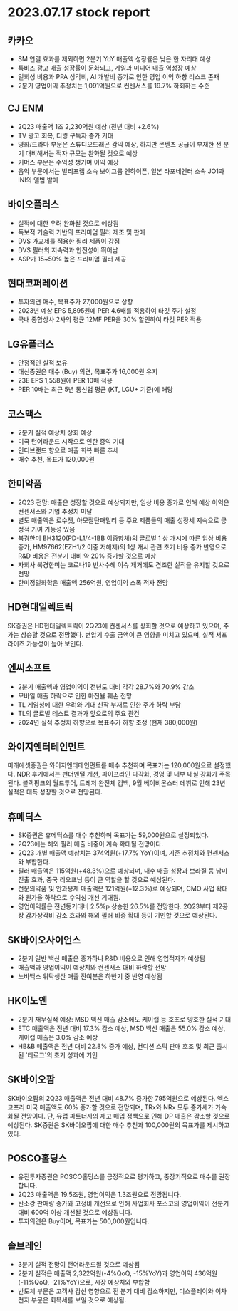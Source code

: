 # 2023.07.17 stock report
## 카카오
- SM 연결 효과를 제외하면 2분기 YoY 매출액 성장률은 낮은 한 자리대 예상
- 톡비즈 광고 매출 성장률이 둔화되고, 게임과 미디어 매출 역성장 예상
- 일회성 비용과 PPA 상각비, AI 개발비 증가로 인한 영업 이익 하향 리스크 존재
- 2분기 영업이익 추정치는 1,091억원으로 컨센서스를 19.7% 하회하는 수준
## CJ ENM
- 2Q23 매출액 1조 2,230억원 예상 (전년 대비 +2.6%)
- TV 광고 회복, 티빙 구독자 증가 기대
- 영화/드라마 부문은 스튜디오드래곤 감익 예상, 하지만 콘텐츠 공급이 부재한 전 분기 대비해서는 적자 규모는 완화될 것으로 예상
- 커머스 부문은 수익성 챙기며 이익 예상
- 음악 부문에서는 빌리프랩 소속 보이그룹 엔하이픈, 일본 라포네엔터 소속 JO1과 INI의 앨범 발매
## 바이오플러스
- 실적에 대한 우려 완화될 것으로 예상됨
- 독보적 기술력 기반의 프리미엄 필러 제조 및 판매
- DVS 가교제를 적용한 필러 제품이 강점
- DVS 필러의 지속력과 안전성이 뛰어남
- ASP가 15~50% 높은 프리미엄 필러 제공
## 현대코퍼레이션
- 투자의견 매수, 목표주가 27,000원으로 상향
- 2023년 예상 EPS 5,895원에 PER 4.6배를 적용하여 타깃 주가 설정
- 국내 종합상사 2사의 평균 12MF PER을 30% 할인하여 타깃 PER 적용
## LG유플러스
- 안정적인 실적 보유
- 대신증권은 매수 (Buy) 의견, 목표주가 16,000원 유지
- 23E EPS 1,558원에 PER 10배 적용
- PER 10배는 최근 5년 통신업 평균 (KT, LGU+ 기준)에 해당
## 코스맥스
- 2분기 실적 예상치 상회 예상
- 미국 턴어라운드 시작으로 인한 증익 기대
- 인디브랜드 향으로 매출 회복 빠른 추세
- 매수 추천, 목표가 120,000원
## 한미약품
- 2Q23 전망: 매출은 성장할 것으로 예상되지만, 임상 비용 증가로 인해 예상 이익은 컨센서스와 기업 추정치 미달
- 별도 매출액은 로수젯, 아모잘탄패밀리 등 주요 제품들의 매출 성장세 지속으로 긍정적 기여 가능성 있음
- 북경한미 BH3120(PD-L1/4-1BB 이중항체)의 글로벌 1 상 개시에 따른 임상 비용 증가, HM97662(EZH1/2 이중 저해제)의 1상 개시 관련 초기 비용 증가 반영으로 R&D 비용은 전분기 대비 약 20% 증가할 것으로 예상
- 자회사 북경한미는 코로나19 반사수혜 이슈 제거에도 견조한 실적을 유지할 것으로 전망
- 한미정밀화학은 매출액 256억원, 영업이익 소폭 적자 전망
## HD현대일렉트릭
SK증권은 HD현대일렉트릭이 2Q23에 컨센서스를 상회할 것으로 예상하고 있으며, 주가는 상승할 것으로 전망했다. 변압기 수출 금액이 큰 영향을 미치고 있으며, 실적 서프라이즈 가능성이 높아 보인다.
## 엔씨소프트
- 2분기 매출액과 영업이익이 전년도 대비 각각 28.7%와 70.9% 감소
- 모바일 매출 하락으로 인한 마진율 훼손 전망
- TL 게임성에 대한 우려와 기대 신작 부재로 인한 주가 하락 부담
- TL의 글로벌 테스트 결과가 앞으로의 주요 관건
- 2024년 실적 추정치 하향으로 목표주가 하향 조정 (현재 380,000원)
## 와이지엔터테인먼트
미래에셋증권은 와이지엔터테인먼트를 매수 추천하며 목표가는 120,000원으로 설정했다. NDR 후기에서는 펀더멘털 개선, 파이프라인 다각화, 경영 및 내부 내실 강화가 주목된다. 블랙핑크의 월드투어, 트레저 완전체 컴백, 9월 베이비몬스터 데뷔로 인해 23년 실적은 대폭 성장할 것으로 전망된다.
## 휴메딕스
- SK증권은 휴메딕스를 매수 추천하며 목표가는 59,000원으로 설정되었다.
- 2Q23에는 해외 필러 매출 비중이 계속 확대될 전망이다.
- 2Q23 개별 매출액 예상치는 374억원(+17.7% YoY)이며, 기존 추정치와 컨센서스와 부합한다.
- 필러 매출액은 115억원(+48.3%)으로 예상되며, 내수 매출 성장과 브라질 등 남미 진출 효과, 중국 리오프닝 등이 큰 역할을 할 것으로 예상된다.
- 전문의약품 및 안과용제 매출액은 121억원(+12.3%)로 예상되며, CMO 사업 확대와 원가율 하락으로 수익성 개선 기대됨.
- 영업이익률은 전년동기대비 2.5%p 상승한 26.5%를 전망한다. 2Q23부터 제2공장 감가상각비 감소 효과와 해외 필러 비중 확대 등이 기인할 것으로 예상된다.
## SK바이오사이언스
- 2분기 일반 백신 매출은 증가하나 R&D 비용으로 인해 영업적자가 예상됨
- 매출액과 영업이익이 예상치와 컨센서스 대비 하락할 전망
- 노바백스 위탁생산 매출 잔여분은 하반기 중 반영 예상됨
## HK이노엔
- 2분기 재무실적 예상: MSD 백신 매출 감소에도 케이캡 등 호조로 양호한 실적 기대
- ETC 매출액은 전년 대비 17.3% 감소 예상, MSD 백신 매출은 55.0% 감소 예상, 케이캡 매출은 3.0% 감소 예상
- HB&B 매출액은 전년 대비 22.8% 증가 예상, 컨디션 스틱 판매 호조 및 최근 출시된 '티로그'의 초기 성과에 기인
## SK바이오팜
SK바이오팜의 2Q23 매출액은 전년 대비 48.7% 증가한 795억원으로 예상된다. 엑스코프리 미국 매출액도 60% 증가할 것으로 전망되며, TRx와 NRx 모두 증가세가 가속화될 전망이다. 단, 유럽 파트너사의 재고 매입 정책으로 인해 DP 매출은 감소할 것으로 예상된다. SK증권은 SK바이오팜에 대한 매수 추천과 100,000원의 목표가를 제시하고 있다.
## POSCO홀딩스
- 유진투자증권은 POSCO홀딩스를 긍정적으로 평가하고, 중장기적으로 매수를 권장합니다.
- 2Q23 매출액은 19.5조원, 영업이익은 1.3조원으로 전망됩니다.
- 탄소강 판매량 증가와 고정비 개선으로 인해 사업회사 포스코의 영업이익이 전분기 대비 600억 이상 개선될 것으로 예상됩니다.
- 투자의견은 Buy이며, 목표가는 500,000원입니다.
## 솔브레인
- 3분기 실적 전망이 턴어라운드될 것으로 예상됨
- 2분기 실적은 매출액 2,322억원(-4%QoQ, -15%YoY)과 영업이익 436억원(-11%QoQ, -21%YoY)으로, 시장 예상치와 부합함
- 반도체 부문은 고객사 감산 영향으로 전 분기 대비 감소하지만, 디스플레이와 이차전지 부문은 회복세를 보일 것으로 예상됨.